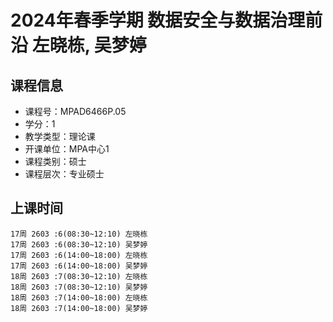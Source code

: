# 2024年春季学期 数据安全与数据治理前沿 左晓栋, 吴梦婷






## 课程信息

- 课程号：MPAD6466P.05
- 学分：1
- 教学类型：理论课
- 开课单位：MPA中心1
- 课程类别：硕士
- 课程层次：专业硕士

## 上课时间

```
17周 2603 :6(08:30~12:10) 左晓栋
17周 2603 :6(08:30~12:10) 吴梦婷
17周 2603 :6(14:00~18:00) 左晓栋
17周 2603 :6(14:00~18:00) 吴梦婷
18周 2603 :7(08:30~12:10) 左晓栋
18周 2603 :7(08:30~12:10) 吴梦婷
18周 2603 :7(14:00~18:00) 左晓栋
18周 2603 :7(14:00~18:00) 吴梦婷
```


